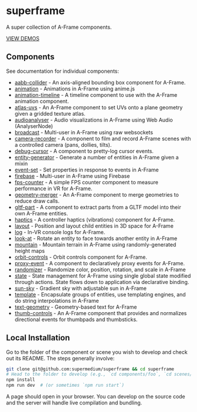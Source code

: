 # superframe

A super collection of A-Frame components.

[VIEW DEMOS](https://supermedium.com/superframe/)

## Components

See documentation for individual components:

- [aabb-collider](https://github.com/supermedium/superframe/tree/master/components/aabb-collider/) - An axis-aligned bounding box component for A-Frame.
- [animation](https://github.com/supermedium/superframe/tree/master/components/animation/) - Animations in A-Frame using anime.js
- [animation-timeline](https://github.com/supermedium/superframe/tree/master/components/animation-timeline/) - A timeline component to use with the A-Frame animation component.
- [atlas-uvs](https://github.com/supermedium/superframe/tree/master/components/atlas-uvs/) - An A-Frame component to set UVs onto a plane geometry given a gridded texture atlas.
- [audioanalyser](https://github.com/supermedium/superframe/tree/master/components/audioanalyser/) - Audio visualizations in A-Frame using Web Audio (AnalyserNode)
- [broadcast](https://github.com/supermedium/superframe/tree/master/components/broadcast/) - Multi-user in A-Frame using raw websockets
- [camera-recorder](https://github.com/supermedium/superframe/tree/master/components/camera-recorder/) - A component to film and record A-Frame scenes with a controlled camera (pans, dollies, tilts).
- [debug-cursor](https://github.com/supermedium/superframe/tree/master/components/debug-cursor/) - A component to pretty-log cursor events.
- [entity-generator](https://github.com/supermedium/superframe/tree/master/components/entity-generator/) - Generate a number of entities in A-Frame given a mixin
- [event-set](https://github.com/supermedium/superframe/tree/master/components/event-set/) - Set properties in response to events in A-Frame
- [firebase](https://github.com/supermedium/superframe/tree/master/components/firebase/) - Multi-user in A-Frame using Firebase
- [fps-counter](https://github.com/supermedium/superframe/tree/master/components/fps-counter/) - A simple FPS counter component to measure performance in VR for A-Frame.
- [geometry-merger](https://github.com/supermedium/superframe/tree/master/components/geometry-merger/) - An A-Frame component to merge geometries to reduce draw calls.
- [gltf-part](https://github.com/supermedium/superframe/tree/master/components/gltf-part/) - A component to extract parts from a GLTF model into their own A-Frame entities.
- [haptics](https://github.com/supermedium/superframe/tree/master/components/haptics/) - A controller haptics (vibrations) component for A-Frame.
- [layout](https://github.com/supermedium/superframe/tree/master/components/layout/) - Position and layout child entities in 3D space for A-Frame
- [log](https://github.com/supermedium/superframe/tree/master/components/log/) - In-VR console logs for A-Frame.
- [look-at](https://github.com/supermedium/superframe/tree/master/components/look-at/) - Rotate an entity to face towards another entity in A-Frame
- [mountain](https://github.com/supermedium/superframe/tree/master/components/mountain/) - Mountain terrain in A-Frame using randomly-generated height maps
- [orbit-controls](https://github.com/supermedium/superframe/tree/master/components/orbit-controls/) - Orbit controls component for A-Frame.
- [proxy-event](https://github.com/supermedium/superframe/tree/master/components/proxy-event/) - A component to declaratively proxy events for A-Frame.
- [randomizer](https://github.com/supermedium/superframe/tree/master/components/randomizer/) - Randomize color, position, rotation, and scale in A-Frame
- [state](https://github.com/supermedium/superframe/tree/master/components/state/) - State management for A-Frame using single global state modified through actions. State flows down to application via declarative binding.
- [sun-sky](https://github.com/supermedium/superframe/tree/master/components/sun-sky/) - Gradient sky with adjustable sun in A-Frame
- [template](https://github.com/supermedium/superframe/tree/master/components/template/) - Encapsulate groups of entities, use templating engines, and do string interpolations in A-Frame
- [text-geometry](https://github.com/supermedium/superframe/tree/master/components/text-geometry/) - Geometry-based text for A-Frame
- [thumb-controls](https://github.com/supermedium/superframe/tree/master/components/thumb-controls/) - An A-Frame component that provides and normalizes directional events for thumbpads and thumbsticks.


## Local Installation

Go to the folder of the component or scene you wish to develop and check out
its README. The steps generally involve:

```bash
git clone git@github.com:supermedium/superframe && cd superframe
# Head to the folder to develop (e.g., `cd components/foo`, `cd scenes/foo`).
npm install
npm run dev  # (or sometimes `npm run start`)
```

A page should open in your browser. You can develop on the source code and the
server will handle live compilation and bundling.
